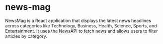 # news-mag
NewsMag is a React application that displays the latest news headlines across categories like Technology, Business, Health, Science, Sports, and Entertainment. It uses the NewsAPI to fetch news and allows users to filter articles by category.
